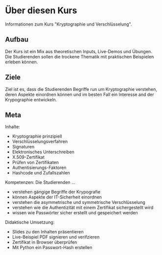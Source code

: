 # Über diesen Kurs

Informationen zum Kurs "Kryptographie und Verschlüsselung".

## Aufbau

Der Kurs ist ein Mix aus theoretischen Inputs, Live-Demos und Übungen. Die Studierenden sollen die trockene Thematik mit praktischen Beispielen erleben können.

## Ziele

Ziel ist es, dass die Studierenden Begriffe run um Kryptographie verstehen, deren Aspekte einordnen können und im besten Fall ein Interesse and der Krypographie entwickeln.

## Meta

Inhalte:
* Kryptographie prinzipiell
* Verschlüsselungsverfahren
* Signaturen
* Elektronisches Unterschreiben
* X.509-Zertifikat
* Prüfen von Zertifikaten
* Authentisierungs-Faktoren
* Hashcode und Zufallszahlen

Kompetenzen: Die Studierenden ...
* verstehen gängige Begriffe der Krypografie
* können Aspekte der IT-Sicherheit einordnen
* verstehen die asymmetrische und symmetrische Verschlüsselung
* verstehen wie die Authentizität mit einem Zertifikat sichergestellt wird
* wissen wie Passwörter sicher erstellt und gespeichert werden

Didaktische Umsetzung:
* Slides zu den Inhalten präsentieren
* Live-Beispiel PDF signieren und verifzieren
* Zertifikat in Browser überprüfen
* Mit Python ein Passwort-Hash erstellen